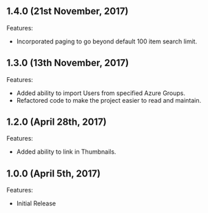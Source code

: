 ## 1.4.0 (21st November, 2017)

Features:

  - Incorporated paging to go beyond default 100 item search limit.

## 1.3.0 (13th November, 2017)

Features:

  - Added ability to import Users from specified Azure Groups.
  - Refactored code to make the project easier to read and maintain.

## 1.2.0 (April 28th, 2017)

Features:

  - Added ability to link in Thumbnails.

## 1.0.0 (April 5th, 2017)

Features:

  - Initial Release
